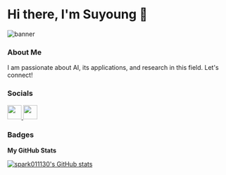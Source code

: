 # Hi there, I'm Suyoung 👋

![banner](https://i.imgur.com/26RV5BC.jpeg)

### About Me
I am passionate about AI, its applications, and research in this field. Let's connect!

### Socials
<p align="left">
  <a href="https://www.github.com/spark011130" target="_blank" rel="noreferrer">
    <picture>
      <source media="(prefers-color-scheme: dark)" srcset="https://raw.githubusercontent.com/danielcranney/readme-generator/main/public/icons/socials/github-dark.svg" />
      <source media="(prefers-color-scheme: light)" srcset="https://raw.githubusercontent.com/danielcranney/readme-generator/main/public/icons/socials/github.svg" />
      <img src="https://raw.githubusercontent.com/danielcranney/readme-generator/main/public/icons/socials/github.svg" width="32" height="32" />
    </picture>
  </a>
  <a href="https://www.linkedin.com/in/suyoung-park-03658a26a?utm_source=share&utm_campaign=share_via&utm_content=profile&utm_medium=ios_app" target="_blank" rel="noreferrer">
    <picture>
      <source media="(prefers-color-scheme: dark)" srcset="https://raw.githubusercontent.com/danielcranney/readme-generator/main/public/icons/socials/linkedin-dark.svg" />
      <source media="(prefers-color-scheme: light)" srcset="https://raw.githubusercontent.com/danielcranney/readme-generator/main/public/icons/socials/linkedin.svg" />
      <img src="https://raw.githubusercontent.com/danielcranney/readme-generator/main/public/icons/socials/linkedin.svg" width="32" height="32" />
    </picture>
  </a>
</p>

### Badges
<b>My GitHub Stats</b>

<a href="http://www.github.com/spark011130">
  <img src="https://github-readme-stats.vercel.app/api?username=spark011130&show_icons=true&hide=&count_private=true&title_color=0891b2&text_color=ffffff&icon_color=0891b2&bg_color=1c1917&hide_border=true&show_icons=true" alt="spark011130's GitHub stats" />
</a>
